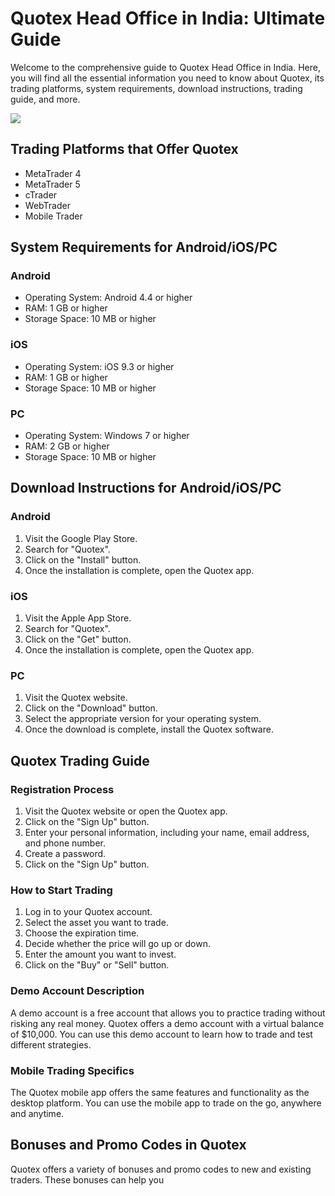 # Quotex Head Office in India: Ultimate Guide

Welcome to the comprehensive guide to Quotex Head Office in India. Here,
you will find all the essential information you need to know about
Quotex, its trading platforms, system requirements, download
instructions, trading guide, and more.

[![](https://static.quotex.io/files/4_en/300_250.jpg)](https://traff.sbs/brokerqxlid)

## Trading Platforms that Offer Quotex

-   MetaTrader 4
-   MetaTrader 5
-   cTrader
-   WebTrader
-   Mobile Trader

## System Requirements for Android/iOS/PC

### Android

-   Operating System: Android 4.4 or higher
-   RAM: 1 GB or higher
-   Storage Space: 10 MB or higher

### iOS

-   Operating System: iOS 9.3 or higher
-   RAM: 1 GB or higher
-   Storage Space: 10 MB or higher

### PC

-   Operating System: Windows 7 or higher
-   RAM: 2 GB or higher
-   Storage Space: 10 MB or higher

## Download Instructions for Android/iOS/PC

### Android

1.  Visit the Google Play Store.
2.  Search for "Quotex".
3.  Click on the "Install" button.
4.  Once the installation is complete, open the Quotex app.

### iOS

1.  Visit the Apple App Store.
2.  Search for "Quotex".
3.  Click on the "Get" button.
4.  Once the installation is complete, open the Quotex app.

### PC

1.  Visit the Quotex website.
2.  Click on the "Download" button.
3.  Select the appropriate version for your operating system.
4.  Once the download is complete, install the Quotex software.

## Quotex Trading Guide

### Registration Process

1.  Visit the Quotex website or open the Quotex app.
2.  Click on the "Sign Up" button.
3.  Enter your personal information, including your name, email address,
    and phone number.
4.  Create a password.
5.  Click on the "Sign Up" button.

### How to Start Trading

1.  Log in to your Quotex account.
2.  Select the asset you want to trade.
3.  Choose the expiration time.
4.  Decide whether the price will go up or down.
5.  Enter the amount you want to invest.
6.  Click on the "Buy" or "Sell" button.

### Demo Account Description

A demo account is a free account that allows you to practice trading
without risking any real money. Quotex offers a demo account with a
virtual balance of \$10,000. You can use this demo account to learn how
to trade and test different strategies.

### Mobile Trading Specifics

The Quotex mobile app offers the same features and functionality as the
desktop platform. You can use the mobile app to trade on the go,
anywhere and anytime.

## Bonuses and Promo Codes in Quotex

Quotex offers a variety of bonuses and promo codes to new and existing
traders. These bonuses can help you

